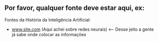 ## Por favor, qualquer fonte deve estar aqui, ex: 

Fontes da História da Inteligência Artificial: 

- www.site.com (Aqui achei sobre redes neurais) <-- Desse jeito a gente já sabe onde colocar as informações
